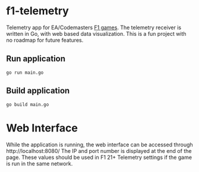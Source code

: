 # f1-telemetry
Telemetry app for EA/Codemasters [F1 games](https://www.ea.com/games/f1). The telemetry receiver is written in Go, with web based data visualization.
This is a fun project with no roadmap for future features.

## Run application
`go run main.go`

## Build application
`go build main.go`

# Web Interface
While the application is running, the web interface can be accessed through http://localhost:8080/
The IP and port number is displayed at the end of the page. These values should be used in F1 21+ Telemetry settings if the game is run in the same network.
